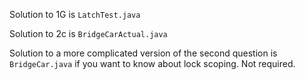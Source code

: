 Solution to 1G is `LatchTest.java`

Solution to 2c is `BridgeCarActual.java`

Solution to a more complicated version of the second question is `BridgeCar.java` if you want to know about lock scoping. Not required.
